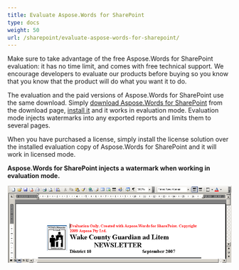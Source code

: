 ```yaml
---
title: Evaluate Aspose.Words for SharePoint
type: docs
weight: 50
url: /sharepoint/evaluate-aspose-words-for-sharepoint/
---
```


Make sure to take advantage of the free Aspose.Words for SharePoint evaluation: it has no time limit, and comes with free technical support. We encourage developers to evaluate our products before buying so you know that you know that the product will do what you want it to do.

The evaluation and the paid versions of Aspose.Words for SharePoint use the same download. Simply [download Aspose.Words for SharePoint](http://www.aspose.com/community/files/73/sharepoint-components/aspose.words-for-sharepoint/default.aspx) from the download page, [install it](/words/sharepoint/install-aspose-words-for-sharepoint/) and it works in evaluation mode. Evaluation mode injects watermarks into any exported reports and limits them to several pages. 

When you have purchased a license, simply install the license solution over the installed evaluation copy of Aspose.Words for SharePoint and it will work in licensed mode.

**Aspose.Words for SharePoint injects a watermark when working in evaluation mode.** 

![todo:image_alt_text](evaluate-aspose-words-for-sharepoint_1.png)
